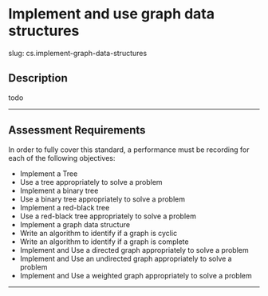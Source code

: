 # Implement and use graph data structures

slug: cs.implement-graph-data-structures

## Description
todo

---
## Assessment Requirements
In order to fully cover this standard, a performance must be recording for each of the following objectives:

- Implement a Tree
- Use a tree appropriately to solve a problem
- Implement a binary tree
- Use a binary tree appropriately to solve a problem
- Implement a red-black tree
- Use a red-black tree appropriately to solve a problem
- Implement a graph data structure
- Write an algorithm to identify if a graph is cyclic
- Write an algorithm to identify if a graph is complete
- Implement and Use a directed graph appropriately to solve a problem
- Implement and Use an undirected graph appropriately to solve a problem
- Implement and Use a weighted graph appropriately to solve a problem

---

